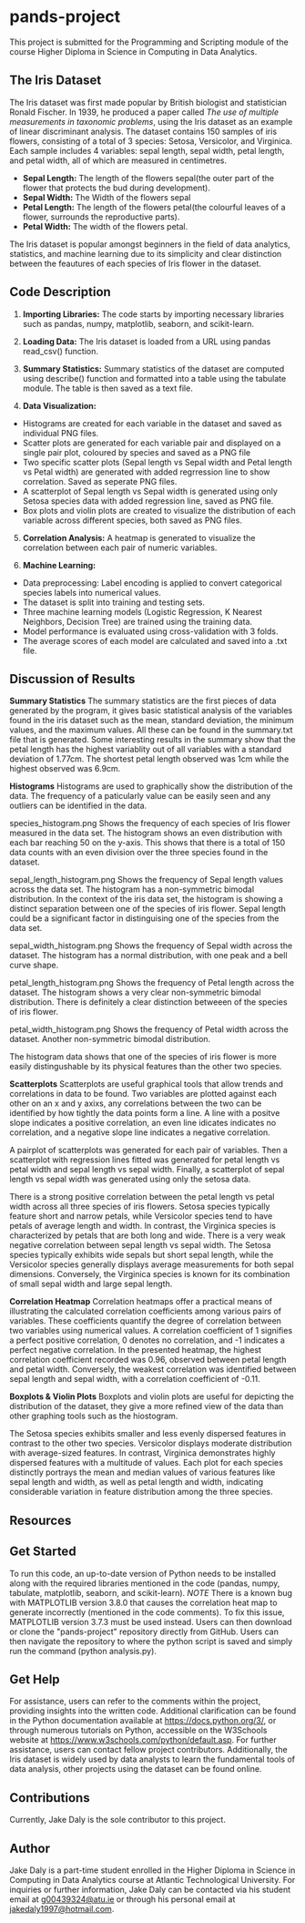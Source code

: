 # pands-project

This project is submitted for the Programming and Scripting module of the course Higher Diploma in Science in Computing in Data Analytics.

## The Iris Dataset

The Iris dataset was first made popular by British biologist and statistician Ronald Fischer. In 1939, he produced a paper called *The use of multiple measurements in taxonomic problems*, using the Iris dataset as an example of linear discriminant analysis. The dataset contains 150 samples of iris flowers, consisting of a total of 3 species: Setosa, Versicolor, and Virginica. Each sample includes 4 variables: sepal length, sepal width, petal length, and petal width, all of which are measured in centimetres.

* **Sepal Length:** The length of the flowers sepal(the outer part of the flower that protects the bud during development).
* **Sepal Width:** The Width of the flowers sepal
* **Petal Length:** The length of the flowers petal(the colourful leaves of a flower, surrounds the reproductive parts).
* **Petal Width:** The width of the flowers petal.

The Iris dataset is popular amongst beginners in the field of data analytics, statistics, and machine learning due to its simplicity and clear distinction between the feautures of each species of Iris flower in the dataset.



## Code Description

1. **Importing Libraries:** The code starts by importing necessary libraries such as pandas, numpy, matplotlib, seaborn, and scikit-learn.

2. **Loading Data:** The Iris dataset is loaded from a URL using pandas read_csv() function.

3. **Summary Statistics:** Summary statistics of the dataset are computed using describe() function and formatted into a table using the tabulate module. The table is then saved as a text file.

4. **Data Visualization:**

* Histograms are created for each variable in the dataset and saved as individual PNG files.
* Scatter plots are generated for each variable pair and displayed on a single pair plot, coloured by species and saved as a PNG file
* Two specific scatter plots (Sepal length vs Sepal width and Petal length vs Petal width) are generated with added regrression line to show correlation. Saved as seperate PNG files.
* A scatterplot of Sepal length vs Sepal width is generated using only Setosa species data with added regression line, saved as PNG file.
* Box plots and violin plots are created to visualize the distribution of each variable across different species, both saved as PNG files.

5. **Correlation Analysis:** A heatmap is generated to visualize the correlation between each pair of numeric variables.

6. **Machine Learning:**

* Data preprocessing: Label encoding is applied to convert categorical species labels into numerical values.
* The dataset is split into training and testing sets.
* Three machine learning models (Logistic Regression, K Nearest Neighbors, Decision Tree) are trained using the training data.
* Model performance is evaluated using cross-validation with 3 folds.
* The average scores of each model are calculated and saved into a .txt file.



## Discussion of Results

**Summary Statistics**
The summary statistics are the first pieces of data generated by the program, it gives basic statistical analysis of the variables found in the iris dataset such as the mean, standard deviation, the minimum values, and the maximum values. All these can be found in the summary.txt file that is generated. Some interesting results in the summary show that the petal length has the highest variablity out of all variables with a standard deviation of 1.77cm. The shortest petal length observed was 1cm while the highest observed was 6.9cm.

**Histograms**
Histograms are used to graphically show the distribution of the data. The frequency of a paticularly value can be easily seen and any outliers can be identified in the data.

species_histogram.png
Shows the frequency of each species of Iris flower measured in the data set. The histogram shows an even distribution with each bar reaching 50 on the y-axis. This shows that there is a total of 150 data counts with an even division over the three species found in the dataset.

sepal_length_histogram.png
Shows the frequency of Sepal length values across the data set. The histogram has a non-symmetric bimodal distribution. In the context of the iris data set, the histogram is showing a distinct separation between one of the species of iris flower. Sepal length could be a significant factor in distinguising one of the species from the data set.

sepal_width_histogram.png
Shows the frequency of Sepal width across the dataset. The histogram has a normal distribution, with one peak and a bell curve shape.

petal_length_histogram.png
Shows the frequency of Petal length across the dataset. The histogram shows a very clear non-symmetric bimodal distribution. There is definitely a clear distinction betweeen of the species of iris flower.

petal_width_histogram.png
Shows the frequency of Petal width across the dataset. Another non-symmetric bimodal distribution.

The histogram data shows that one of the species of iris flower is more easily distingushable by its physical features than the other two species.

**Scatterplots**
Scatterplots are useful graphical tools that allow trends and correlations in data to be found. Two variables are plotted against each other on an x and y axixs, any correlations between the two can be identified by how tightly the data points form a line. A line with a positve slope indicates a positive correlation, an even line idicates indicates no correlation, and a negative slope line indicates a negative correlation.

A pairplot of scatterplots was generated for each pair of variables. Then a scatterplot with regression lines fitted was generated for petal length vs petal width and sepal length vs sepal width. Finally, a scatterplot of sepal length vs sepal width was generated using only the setosa data.

There is a strong positive correlation between the petal length vs petal width across all three species of iris flowers. Setosa species typically feature short and narrow petals, while Versicolor species tend to have petals of average length and width. In contrast, the Virginica species is characterized by petals that are both long and wide. There is a very weak negative correlation between sepal length vs sepal width. The Setosa species typically exhibits wide sepals but short sepal length, while the Versicolor species generally displays average measurements for both sepal dimensions. Conversely, the Virginica species is known for its combination of small sepal width and large sepal length.

**Correlation Heatmap**
Correlation heatmaps offer a practical means of illustrating the calculated correlation coefficients among various pairs of variables. These coefficients quantify the degree of correlation between two variables using numerical values. A correlation coefficient of 1 signifies a perfect positive correlation, 0 denotes no correlation, and -1 indicates a perfect negative correlation. In the presented heatmap, the highest correlation coefficient recorded was 0.96, observed between petal length and petal width. Conversely, the weakest correlation was identified between sepal length and sepal width, with a correlation coefficient of -0.11.

**Boxplots & Violin Plots**
Boxplots and violin plots are useful for depicting the distribution of the dataset, they give a more refined view of the data than other graphing tools such as the hiostogram.

The Setosa species exhibits smaller and less evenly dispersed features in contrast to the other two species. Versicolor displays moderate distribution with average-sized features. In contrast, Virginica demonstrates highly dispersed features with a multitude of values. Each plot for each species distinctly portrays the mean and median values of various features like sepal length and width, as well as petal length and width, indicating considerable variation in feature distribution among the three species.


## Resources



## Get Started

To run this code, an up-to-date version of Python needs to be installed along with the required libraries mentioned in the code (pandas, numpy, tabulate, matplotlib, seaborn, and scikit-learn). *NOTE* There is a known bug with MATPLOTLIB version 3.8.0 that causes the correlation heat map to generate incorrectly (mentioned in the code comments). To fix this issue, MATPLOTLIB version 3.7.3 must be used instead.  Users can then download or clone the "pands-project" repository directly from GitHub. Users can then navigate the repository to where the python script is saved and simply run the command (python analysis.py).


## Get Help

For assistance, users can refer to the comments within the project, providing insights into the written code. Additional clarification can be found in the Python documentation available at https://docs.python.org/3/, or through numerous tutorials on Python, accessible on the W3Schools website at https://www.w3schools.com/python/default.asp. For further assistance, users can contact fellow project contributors. Additionally, the Iris dataset is widely used by data analysts to learn the fundamental tools of data analysis, other projects using the dataset can be found online.

## Contributions

Currently, Jake Daly is the sole contributor to this project.


## Author

Jake Daly is a part-time student enrolled in the Higher Diploma in Science in Computing in Data Analytics course at Atlantic Technological University. For inquiries or further information, Jake Daly can be contacted via his student email at g00439324@atu.ie or through his personal email at jakedaly1997@hotmail.com.
